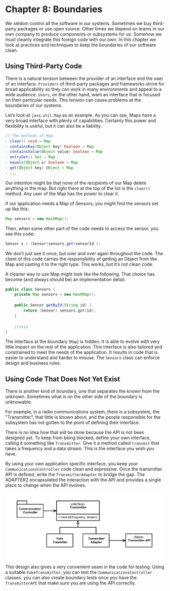 # Chapter 8: Boundaries

We seldom control all the software in our systems. Sometimes we buy third-party packages or use open source. Other times we depend on teams in our own company to produce
components or subsystems for us. Somehow we must cleanly integrate this foreign code with our own. In this chapter we look at practices and techniques to keep the boundaries of
our software clean.

## Using Third-Party Code

There is a natural tension between the provider of an interface and the user of an interface. `Providers` of third-party packages and frameworks strive for broad applicability so they can work in many environments and appeal to a wide audience. `Users`, on the other hand, want an interface that is focused on their particular needs. This tension can cause problems at the boundaries of our systems.

Let’s look at `java.util.Map` as an example. As you can see, Maps have a very broad interface with plenty of capabilities. Certainly this power and flexibility is useful, but it can also be a liability.

```java
// The methods of Map
- clear() void – Map
- containsKey(Object key) boolean – Map
- containsValue(Object value) boolean – Map
- entrySet() Set – Map
- equals(Object o) boolean – Map
- get(Object key) Object – Map
- ...
```

Our intention might be that none of the recipients of our Map delete anything in the map. But right there at the top of the list is the `clear()` method. Any user of the Map has the power to clear it.

If our application needs a Map of Sensors, you might find the sensors set up like this:

```java
Map sensors = new HashMap();
```

Then, when some other part of the code needs to access the sensor, you see this code:

```java
Sensor s = (Sensor)sensors.get(sensorId );
```

We don’t just see it once, but over and over again throughout the code. The client of this code carries the responsibility of getting an Object from the Map and casting it to the right type. This works, but it’s not clean code.

A cleaner way to use Map might look like the following. That choice has become (and always should be) an implementation detail.

```java
public class Sensors {
    private Map sensors = new HashMap();

    public Sensor getById(String id) {
        return (Sensor) sensors.get(id);
    }

    //snip
}
```

The interface at the boundary (`Map`) is hidden. It is able to evolve with very little impact on the rest of the application. This interface is also tailored and constrained to meet the needs of the application. It results in code that is easier to understand and harder to misuse. The `Sensors` class can enforce design and business rules.

## Using Code That Does Not Yet Exist

There is another kind of boundary, one that separates the known from the unknown. Sometimes what is on the other side of the boundary is unknowable.

For example, in a radio communications system, there is a subsystem, the "Transmitter", that little is known about, and the people responsible for the subsystem has not gotten to the point of defining their interface.

There is no idea how that will be done because the API is not been designed yet. To keep from being blocked, define your own interface, calling it something like `Transmitter`. Give it a method called `transmit` that takes a frequency and a data stream. This is the interface you wish you have.

By using your own application specific interface, you keep your `CommunicationsController` code clean and expressive. Once the transmitter API is defined, write the `TransmitterAdapter` to
bridge the gap. The ADAPTER2 encapsulated the interaction with the API and provides a single place to change when the API evolves.

![Transmitter class diagram](transmitter.png)

This design also gives a very convenient seam in the code for testing. Using a suitable `FakeTransmitter`, you can test the `CommunicationsController` classes. you can also create boundary tests once you have the `TransmitterAPI` that make sure you are using the API correctly.
